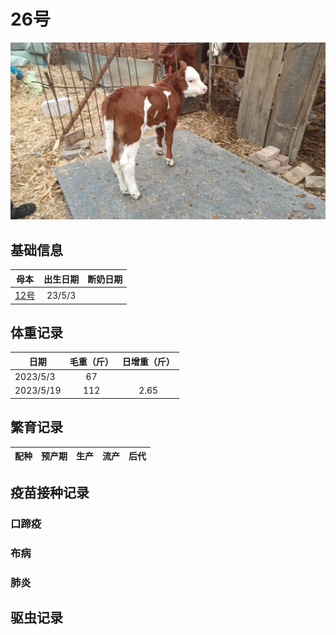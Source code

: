 # 26号
![26号](/images/simmental/third/26.jpg)

## 基础信息
|母本                   |出生日期|断奶日期|
|:--:                   |:-----:|:-----:|
|[12号](../third/12.md) |23/5/3 ||

## 体重记录
| 日期           |    毛重（斤）  |日增重（斤）|
| ------------- | :-----------: | :-----------: |
| 2023/5/3      |      67       ||
| 2023/5/19     |      112      |2.65|
## 繁育记录
|配种|预产期|生产|流产|后代|
|:------:|:------:|:------:|:------:|:--------------------:|

## 疫苗接种记录
### 口蹄疫

### 布病

### 肺炎


## 驱虫记录

